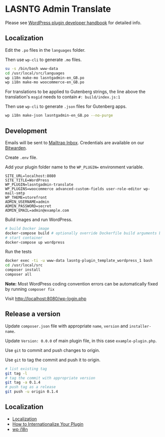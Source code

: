 # LASNTG Admin Translate

Please see [WordPress plugin developer handbook](https://developer.wordpress.org/plugins/) for detailed info. 

## Localization

Edit the `.po` files in the `languages` folder.

Then use `wp-cli` to generate `.mo` files. 

```sh
su -s /bin/bash www-data
cd /usr/local/src/languages
wp i18n make-mo lasntgadmin-en_GB.po
wp i18n make-mo woocommerce-en_GB.po
```

For translations to be applied to Gutenberg strings, the line above the translation's `msgid` needs to contain `#: build/index.js:1`

Then use `wp-cli` to generate `.json` files for Gutenberg apps.

```sh
wp i18n make-json lasntgadmin-en_GB.po --no-purge
```

## Development

Emails will be sent to [Mailtrap Inbox](https://mailtrap.io/). Credentials are available on our [Bitwarden](https://bitwarden.veri.ie).

Create `.env` file. 

Add your plugin folder name to the `WP_PLUGIN=` environment variable.

```
SITE_URL=localhost:8080
SITE_TITLE=WordPress
WP_PLUGIN=lasntgadmin-translate
WP_PLUGINS=woocommerce advanced-custom-fields user-role-editor wp-mail-smtp
WP_THEME=storefront
ADMIN_USERNAME=admin
ADMIN_PASSWORD=secret
ADMIN_EMAIL=admin@example.com
```

Build images and run WordPress.

```sh
# build Docker image
docker-compose build # optionally override Dockerfile build arguments by appending --build-arg USER_ID=$(id -u)
# start container
docker-compose up wordpress 
```

Run the tests

```sh
docker exec -ti -u www-data lasntg-plugin_template_wordpress_1 bash
cd /usr/local/src
composer install
composer all
```

__Note:__ Most WordPress coding convention errors can be automatically fixed by running `composer fix`

Visit [http://localhost:8080/wp-login.php](localhost:8080/wp-login.php)

## Release a version

Update `composer.json` file with appropriate `name`, `version` and `installer-name`.

Update `Version: 0.0.0` of main plugin file, in this case `example-plugin.php`.

Use `git` to commit and push changes to origin.

Use `git` to tag the commit and push it to origin.

```sh
# list existing tag
git tag -l
# tag the commit with appropriate version
git tag -a 0.1.4
# push tag as a release
git push -u origin 0.1.4
```

## Localization

- [Localization](https://developer.wordpress.org/apis/internationalization/localization/#using-localizations)
- [How to Internationalize Your Plugin](https://developer.wordpress.org/plugins/internationalization/how-to-internationalize-your-plugin/)
- [wp i18n](https://developer.wordpress.org/cli/commands/i18n/)


